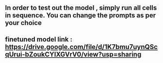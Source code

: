 ## In order to test out the model , simply run all cells in sequence. You can change the prompts as per your choice
## finetuned model link : https://drive.google.com/file/d/1K7bmu7uynQScqUrui-bZoukCYIXGVrV0/view?usp=sharing
